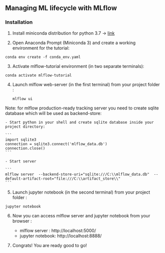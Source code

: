 ## Managing ML lifecycle with MLflow


### Installation 

1. Install miniconda distribution for python 3.7 -> [link](https://docs.conda.io/en/latest/miniconda.html#installing) 

2. Open Anaconda Prompt (Miniconda 3) and create a working environment for the tutorial: 

```
conda env create -f conda_env.yaml 
```

3. Activate mlflow-tutorial environment (in two separate terminals):

```
conda activate mlflow-tutorial 
```

4. Launch mlflow web-server (in the first terminal) from your project folder :

    ```
    mlflow ui
    ```

Note: for mlflow production-ready tracking server you need to create sqlite database which will be used as backend-store:
    
    - Start python in your shell and create sqlite database inside your project directory: 

    ```
    import sqlite3
    connection = sqlite3.connect('mlflow_data.db')
    connection.close()
    ```

    - Start server 

    ```
    mlflow server  --backend-store-uri="sqlite:///C:\\mlflow_data.db"  --default-artifact-root="file:///C:\\artifact_store\\"
    ```

5. Launch jupyter notebook (in the second terminal) from your project folder :

```
jupyter notebook 
```

6. Now you can access mlflow server and jupyter notebook from your browser :
    - mlflow server   : http://localhost:5000/
    - jupyter notebook: http://localhost:8888/ 

7. Congrats! You are ready good to go! 


### 